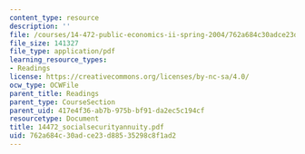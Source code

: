 ```yaml
---
content_type: resource
description: ''
file: /courses/14-472-public-economics-ii-spring-2004/762a684c30adce23d88535298c8f1ad2_14472_socialsecurityannuity.pdf
file_size: 141327
file_type: application/pdf
learning_resource_types:
- Readings
license: https://creativecommons.org/licenses/by-nc-sa/4.0/
ocw_type: OCWFile
parent_title: Readings
parent_type: CourseSection
parent_uid: 417e4f36-ab7b-975b-bf91-da2ec5c194cf
resourcetype: Document
title: 14472_socialsecurityannuity.pdf
uid: 762a684c-30ad-ce23-d885-35298c8f1ad2
---
```

